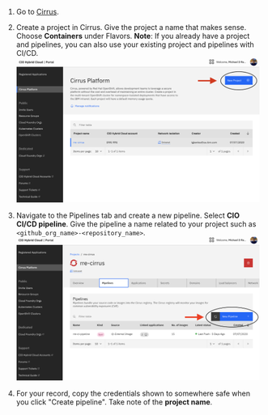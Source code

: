 1. Go to [Cirrus](https://cirrus.ibm.com/).

1. Create a project in Cirrus. Give the project a name that makes sense. Choose **Containers** under Flavors.
   **Note**: If you already have a project and pipelines, you can also use your existing project and pipelines with CI/CD.
   ![Cirrus Screen Capture](../images/cirrus-project-pipeline/create-new-project.png)

1. Navigate to the Pipelines tab and create a new pipeline. Select **CIO CI/CD pipeline**. Give the pipeline a name related to your project such as `<github_org_name>-<repository_name>`.
   ![Cirrus Screen Capture](../images/cirrus-project-pipeline/create-new-pipeline.png)
1. For your record, copy the credentials shown to somewhere safe when you click "Create pipeline". Take note of the **project name**.
